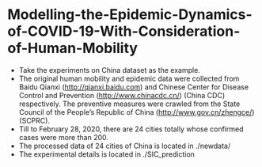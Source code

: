 # Modelling-the-Epidemic-Dynamics-of-COVID-19-With-Consideration-of-Human-Mobility
- Take the experiments on China dataset as the example.
- The original human mobility and epidemic data were collected from Baidu Qianxi (http://qianxi.baidu.com) and Chinese Center for Disease Control and Prevention (http://www.chinacdc.cn/) (China CDC) respectively. The preventive measures were crawled from the State Council of the People’s Republic of China (http://www.gov.cn/zhengce/) (SCPRC). 
- Till to February 28, 2020, there are 24 cities totally whose confirmed cases were more than 200. 
- The processed data of 24 cities of China is located in ./newdata/
- The experimental details is located in ./SIC_prediction

